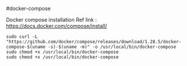 #docker-compose

Docker compose installation
Ref link : https://docs.docker.com/compose/install/

    sudo curl -L "https://github.com/docker/compose/releases/download/1.28.5/docker-compose-$(uname -s)-$(uname -m)" -o /usr/local/bin/docker-compose
    sudo chmod +x /usr/local/bin/docker-compose
    sudo chmod +x /usr/local/bin/docker-compose

